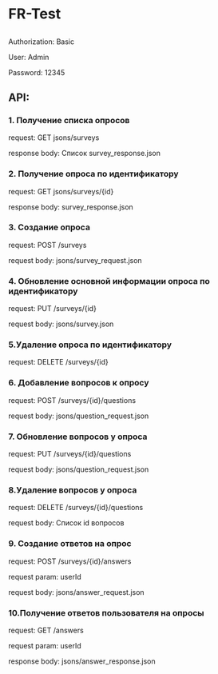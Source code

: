 # FR-Test

## 
Authorization: Basic

User: Admin

Password: 12345

## API:

### 1. Получение списка опросов
request: GET jsons/surveys

response body: Список survey_response.json

### 2. Получение опроса по идентификатору
request: GET jsons/surveys/{id}

response body: survey_response.json

### 3. Создание опроса
request: POST /surveys

request body: jsons/survey_request.json

### 4. Обновление основной информации опроса по идентификатору
request: PUT /surveys/{id}

request body: jsons/survey.json

### 5.Удаление опроса по идентификатору
request: DELETE /surveys/{id}

### 6. Добавление вопросов к опросу
request: POST /surveys/{id}/questions

request body: jsons/question_request.json

### 7. Обновление вопросов у опроса
request: PUT /surveys/{id}/questions

request body: jsons/question_request.json

### 8.Удаление вопросов у опроса
request: DELETE /surveys/{id}/questions

request body: Список id вопросов

### 9. Создание ответов на опрос
request: POST /surveys/{id}/answers

request param: userId

request body: jsons/answer_request.json

### 10.Получение ответов пользователя на опросы
request: GET /answers

request param: userId

response body: jsons/answer_response.json